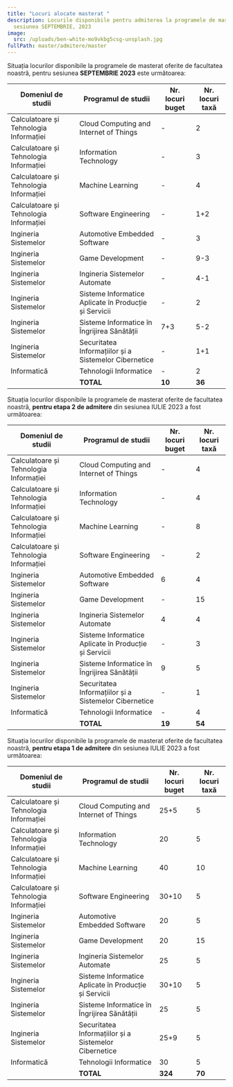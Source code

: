 ```yaml
---
title: "Locuri alocate masterat "
description: Locurile disponibile pentru admiterea la programele de masterat,
  sesiunea SEPTEMBRIE, 2023
image:
  src: /uploads/ben-white-mo9vkbg5csg-unsplash.jpg
fullPath: master/admitere/master
---
```

Situația locurilor disponibile la programele de masterat oferite de facultatea noastră, pentru sesiunea **SEPTEMBRIE 2023** este următoarea:

| **Domeniul de studii**                 | **Programul de studii**                               | **Nr. locuri buget** | **Nr. locuri taxă** |
| -------------------------------------- | ----------------------------------------------------- | -------------------- | ------------------- |
| Calculatoare și Tehnologia Informației | Cloud Computing and Internet of Things                | \-                   | 2﻿                  |
| Calculatoare și Tehnologia Informației | Information Technology                                | \-                   | 3﻿                  |
| Calculatoare și Tehnologia Informației | Machine Learning                                      | \-                   | 4﻿                  |
| Calculatoare și Tehnologia Informației | Software Engineering                                  | \-                   | 1﻿+2                |
| Ingineria Sistemelor                   | Automotive Embedded Software                          | \-﻿                  | 3﻿                  |
| Ingineria Sistemelor                   | Game Development                                      | \-﻿                  | 9﻿-3                |
| Ingineria Sistemelor                   | Ingineria Sistemelor Automate                         | \-﻿                  | 4-1                 |
| Ingineria Sistemelor                   | Sisteme Informatice Aplicate în Producție și Servicii | \-                   | 2﻿                  |
| Ingineria Sistemelor                   | Sisteme Informatice în Îngrijirea Sănătății           | 7+3                  | 5-﻿2                |
| Ingineria Sistemelor                   | Securitatea Informațiilor și a Sistemelor Cibernetice | \-                   | 1﻿+1                |
| Informatică                            | Tehnologii Informatice                                | \-                   | 2                   |
|                                        | **TOTAL**                                             | **1﻿0**              | **36**              |

Situația locurilor disponibile la programele de masterat oferite de facultatea noastră, **pentru etapa 2 de admitere** din sesiunea IULIE 2023 a fost următoarea:

| **Domeniul de studii**                 | **Programul de studii**                               | **Nr. locuri buget** | **Nr. locuri taxă** |
| -------------------------------------- | ----------------------------------------------------- | -------------------- | ------------------- |
| Calculatoare și Tehnologia Informației | Cloud Computing and Internet of Things                | \-                   | 4﻿                  |
| Calculatoare și Tehnologia Informației | Information Technology                                | \-                   | 4﻿                  |
| Calculatoare și Tehnologia Informației | Machine Learning                                      | \-                   | 8﻿                  |
| Calculatoare și Tehnologia Informației | Software Engineering                                  | \-                   | 2﻿                  |
| Ingineria Sistemelor                   | Automotive Embedded Software                          | 6﻿                   | 4﻿                  |
| Ingineria Sistemelor                   | Game Development                                      | \-﻿                  | 1﻿5                 |
| Ingineria Sistemelor                   | Ingineria Sistemelor Automate                         | 4﻿                   | 4                   |
| Ingineria Sistemelor                   | Sisteme Informatice Aplicate în Producție și Servicii | \-                   | 3﻿                  |
| Ingineria Sistemelor                   | Sisteme Informatice în Îngrijirea Sănătății           | 9                    | 5﻿                  |
| Ingineria Sistemelor                   | Securitatea Informațiilor și a Sistemelor Cibernetice | \-                   | 1﻿                  |
| Informatică                            | Tehnologii Informatice                                | \-                   | 4﻿                  |
|                                        | **TOTAL**                                             | **19**               | **54**              |

Situația locurilor disponibile la programele de masterat oferite de facultatea noastră, **pentru etapa 1 de admitere** din sesiunea IULIE 2023 a fost următoarea:

| **Domeniul de studii**                 | **Programul de studii**                               | **Nr. locuri buget** | **Nr. locuri taxă** |
| -------------------------------------- | ----------------------------------------------------- | -------------------- | ------------------- |
| Calculatoare și Tehnologia Informației | Cloud Computing and Internet of Things                | 25+5                 | 5                   |
| Calculatoare și Tehnologia Informației | Information Technology                                | 20                   | 5                   |
| Calculatoare și Tehnologia Informației | Machine Learning                                      | 40                   | 10                  |
| Calculatoare și Tehnologia Informației | Software Engineering                                  | 30+10                | 5                   |
| Ingineria Sistemelor                   | Automotive Embedded Software                          | 20                   | 5                   |
| Ingineria Sistemelor                   | Game Development                                      | 20                   | 15                  |
| Ingineria Sistemelor                   | Ingineria Sistemelor Automate                         | 25                   | 5                   |
| Ingineria Sistemelor                   | Sisteme Informatice Aplicate în Producție și Servicii | 30+10                | 5                   |
| Ingineria Sistemelor                   | Sisteme Informatice în Îngrijirea Sănătății           | 25                   | 5                   |
| Ingineria Sistemelor                   | Securitatea Informațiilor și a Sistemelor Cibernetice | 25+9                 | 5                   |
| Informatică                            | Tehnologii Informatice                                | 30                   | 5                   |
|                                        | **TOTAL**                                             | **324**              | **70**              |